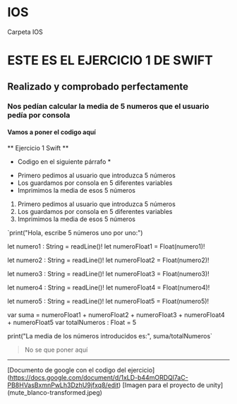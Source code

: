 # IOS
Carpeta IOS

# ESTE ES EL EJERCICIO 1 DE SWIFT
## Realizado y comprobado perfectamente
### Nos pedían calcular la media de 5 numeros que el usuario pedía por consola
#### Vamos a poner el codigo aquí

** Ejercicio 1 Swift **

* Codigo en el siguiente párrafo *

- Primero pedimos al usuario que introduzca 5 números
- Los guardamos por consola en 5 diferentes variables 
- Imprimimos la media de esos 5 números

1. Primero pedimos al usuario que introduzca 5 números
2. Los guardamos por consola en 5 diferentes variables
3. Imprimimos la media de esos 5 números

`print("Hola, escribe 5 números uno por uno:")

let numero1 : String = readLine()!
let numeroFloat1 = Float(numero1)!

let numero2 : String = readLine()!
let numeroFloat2 = Float(numero2)!

let numero3 : String = readLine()!
let numeroFloat3 = Float(numero3)!

let numero4 : String = readLine()!
let numeroFloat4 = Float(numero4)!

let numero5 : String = readLine()!
let numeroFloat5 = Float(numero5)!

var suma = numeroFloat1 + numeroFloat2 + numeroFloat3 + numeroFloat4 + numeroFloat5
var totalNumeros : Float = 5

print("La media de los números introducidos es:", suma/totalNumeros`

> No se que poner aquí

---

[Documento de google con el codigo del ejercicio] (https://docs.google.com/document/d/1xLD-b44mORDQl7aC-PB8HVasBxmnPwLh3DzhU9jfxq8/edit)
[Imagen para el proyecto de unity] (mute_blanco-transformed.jpeg)

